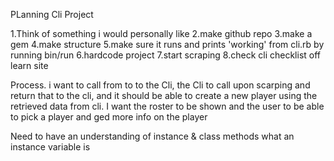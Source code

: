 PLanning Cli Project

1.Think of something i would personally like
2.make github repo
3.make a gem
4.make structure
5.make sure it runs and prints 'working' from cli.rb by running bin/run
6.hardcode project
7.start scraping
8.check cli checklist off learn site


Process.
i want to call from to to the Cli,
the Cli to call upon scarping and return that to the cli, and it should be able to create a new player using  the retrieved data from cli.
I want the roster to be shown and the user to be able to pick a player and ged more info on the player


Need to have an understanding of instance & class methods
what an instance variable is
